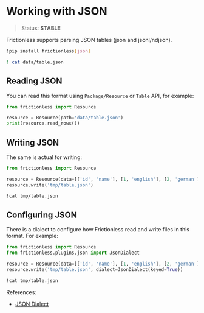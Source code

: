 # Working with JSON

> Status: **STABLE**

Frictionless supports parsing JSON tables (json and jsonl/ndjson).

```sh
!pip install frictionless[json]
```

```bash
! cat data/table.json
```

## Reading JSON

You can read this format using `Package/Resource` or `Table` API, for example:

```python
from frictionless import Resource

resource = Resource(path='data/table.json')
print(resource.read_rows())
```

## Writing JSON

The same is actual for writing:

```python
from frictionless import Resource

resource = Resource(data=[['id', 'name'], [1, 'english'], [2, 'german']])
resource.write('tmp/table.json')
```

```bash
!cat tmp/table.json
```

## Configuring JSON

There is a dialect to configure how Frictionless read and write files in this format. For example:


```python
from frictionless import Resource
from frictionless.plugins.json import JsonDialect

resource = Resource(data=[['id', 'name'], [1, 'english'], [2, 'german']])
resource.write('tmp/table.json', dialect=JsonDialect(keyed=True))
```

```bash
!cat tmp/table.json
```

References:
- [JSON Dialect](https://frictionlessdata.io/tooling/python/formats-reference/#csv)
